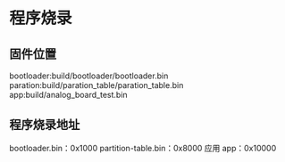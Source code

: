 # 程序烧录
## 固件位置
 bootloader:build/bootloader/bootloader.bin
 paration:build/paration_table/paration_table.bin
 app:build/analog_board_test.bin
## 程序烧录地址
bootloader.bin：0x1000
partition-table.bin：0x8000
应用 app：0x10000